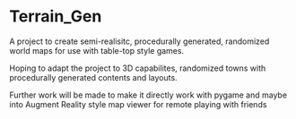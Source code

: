 # Terrain_Gen

A project to create semi-realisitc, procedurally generated, randomized world maps for use with table-top style games. 

Hoping to adapt the project to 3D capabilites, randomized towns with procedurally generated contents and layouts. 

Further work will be made to make it directly work with pygame and maybe into Augment Reality style map viewer for remote playing with friends
